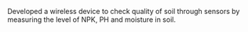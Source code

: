 Developed a wireless device to check quality of soil through sensors by measuring the level of NPK, PH and moisture in soil.

